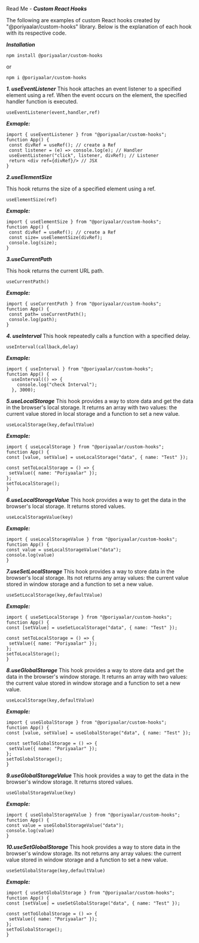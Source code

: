 Read Me - 
***Custom React Hooks***

The following are examples of custom React hooks created by "@poriyaalar/custom-hooks" library. Below is the explanation of each hook with its respective code.

***Installation***
```
npm install @poriyaalar/custom-hooks
```

or
 
```
npm i @poriyaalar/custom-hooks 
```

***1. useEventListener***
This hook attaches an event listener to a specified element using a ref. When the event occurs on the element, the specified handler function is executed.
  ```
  useEventListener(event,handler,ref)
  ```
  ***Exmaple:***
 ```
import { useEventListener } from "@poriyaalar/custom-hooks";
function App() {
  const divRef = useRef(); // create a Ref
  const listener = (e) => console.log(e); // Handler
  useEventListener("click", listener, divRef); // Listener
  return <div ref={divRef}/> // JSX
}
```

***2.useElementSize***

This hook returns the size of a specified element using a ref.
```
useElementSize(ref)
 ``` 
 ***Exmaple:***
 ``` 
import { useElementSize } from "@poriyaalar/custom-hooks";
function App() {
  const divRef = useRef(); // create a Ref
  const size= useElementSize(divRef); 
  console.log(size);
}
```
***3.useCurrentPath***

This hook returns the current URL path.

```
useCurrentPath()
```
 ***Exmaple:*** 
 ```
import { useCurrentPath } from "@poriyaalar/custom-hooks";
function App() {
  const path= useCurrentPath(); 
  console.log(path);
}
```

***4. useInterval***
This hook repeatedly calls a function with a specified delay.
```
useInterval(callback,delay)
```
  ***Exmaple:***
  
```
import { useInterval } from "@poriyaalar/custom-hooks";
function App() {
  useInterval(() => {
    console.log("check Interval");
  }, 3000);
```

***5.useLocalStorage***
This hook provides a way to store data  and get the data in the browser's local storage. It returns an array with two values: the current value stored in local storage and a function to set a new value.
 ```
useLocalStorage(key,defaultValue)
   ```
  ***Exmaple:***
   ```
import { useLocalStorage } from "@poriyaalar/custom-hooks";
function App() {
  const [value, setValue] = useLocalStorage("data", { name: "Test" });

  const setToLocalStorage = () => {
    setValue({ name: "Poriyaalar" });
  };
  setToLocalStorage();
}
 ```
***6.useLocalStorageValue***
This hook provides a way to  get the data in the browser's local storage. It returns  stored values.
 ```
useLocalStorageValue(key)
   ```
  ***Exmaple:***
   ```
import { useLocalStorageValue } from "@poriyaalar/custom-hooks";
function App() {
  const value = useLocalStorageValue("data");
 console.log(value)
}
 ```

***7.useSetLocalStorage***
This hook provides a way to store data   in the browser's local storage. Its not returns any array  values: the current value stored in window storage and a function to set a new value.
 ```
useSetLocalStorage(key,defaultValue)
   ```
  ***Exmaple:***
   ```
import { useSetLocalStorage } from "@poriyaalar/custom-hooks";
function App() {
  const [setValue] = useSetLocalStorage("data", { name: "Test" });

  const setToLocalStorage = () => {
    setValue({ name: "Poriyaalar" });
  };
  setToLocalStorage();
}
 ```

***8.useGlobalStorage***
This hook provides a way to store data and get the data in the browser's window storage. It returns an array with two values: the current value stored in window storage and a function to set a new value.
 ```
useLocalStorage(key,defaultValue)
   ```
  ***Exmaple:***
   ```
import { useGlobalStorage } from "@poriyaalar/custom-hooks";
function App() {
  const [value, setValue] = useGlobalStorage("data", { name: "Test" });

  const setToGlobalStorage = () => {
    setValue({ name: "Poriyaalar" });
  };
  setToGlobalStorage();
  }
   ```
***9.useGlobalStorageValue***
This hook provides a way to  get the data in the browser's window storage. It returns  stored values.
 ```
useGlobalStorageValue(key)
   ```
  ***Exmaple:***
   ```
import { useGlobalStorageValue } from "@poriyaalar/custom-hooks";
function App() {
  const value = useGlobalStorageValue("data");
 console.log(value)
}
 ```
***10.useSetGlobalStorage***
This hook provides a way to store data   in the browser's window storage. Its not returns any array  values: the current value stored in window storage and a function to set a new value.
 ```
useSetGlobalStorage(key,defaultValue)
   ```
  ***Exmaple:***
   ```
import { useSetGlobalStorage } from "@poriyaalar/custom-hooks";
function App() {
  const [setValue] = useSetGlobalStorage("data", { name: "Test" });

  const setToGlobalStorage = () => {
    setValue({ name: "Poriyaalar" });
  };
  setToGlobalStorage();
}
 ```
